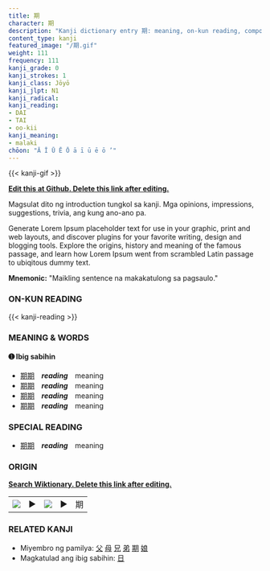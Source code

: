 ```yaml
---
title: 期
character: 期
description: "Kanji dictionary entry 期: meaning, on-kun reading, compounds, origin, related kanji"
content_type: kanji
featured_image: "/期.gif"
weight: 111
frequency: 111
kanji_grade: 0
kanji_strokes: 1
kanji_class: Jōyō
kanji_jlpt: N1
kanji_radical: 
kanji_reading: 
- DAI
- TAI
- oo-kii
kanji_meaning:
- malaki
chōon: "Ā Ī Ū Ē Ō ā ī ū ē ō ’"
---
```

[//]: # (Don't edit the line below. Kanji animated GIF code is automatically generated.)
{{< kanji-gif >}}

[//]: # (Edit below this line.)

**[Edit this at Github. Delete this link after editing.](https://github.com/tim0g/tim/tree/main/content/kanji/期/index.md)**

Magsulat dito ng introduction tungkol sa kanji. Mga opinions, impressions, suggestions, trivia, ang kung ano-ano pa.

Generate Lorem Ipsum placeholder text for use in your graphic, print and web layouts, and discover plugins for your favorite writing, design and blogging tools. Explore the origins, history and meaning of the famous passage, and learn how Lorem Ipsum went from scrambled Latin passage to ubiqitous dummy text.
 
**Mnemonic:** "Maikling sentence na makakatulong sa pagsaulo."

### ON-KUN READING

[//]: # (Don't edit the line below. ON-KUN READING code is automatically generated.)
{{< kanji-reading >}}

### MEANING & WORDS

#### ➊ **Ibig sabihin**
  - [期](../期)[期](../期)　***reading***　meaning
  - [期](../期)[期](../期)　***reading***　meaning
  - [期](../期)[期](../期)　***reading***　meaning
  - [期](../期)[期](../期)　***reading***　meaning

### SPECIAL READING
  - [期](../期)[期](../期)　***reading***　meaning

### ORIGIN

**[Search Wiktionary. Delete this link after editing.](https://wiktionary.org/wiki/期)**
<table class="kanji-table"><tr><td>
<img src="60px-期-bronze.svg.png">
</td><td>▶</td><td>
<img src="60px-期-oracle.svg.png">
</td><td>▶</td>
<td class="kanji-origin">期</td>
</tr></table>

### RELATED KANJI
- Miyembro ng pamilya: [父](../父) [母](../母) [兄](../兄) [弟](../弟) [期](../期) [娘](../娘)
- Magkatulad ang ibig sabihin: [日](../日)
